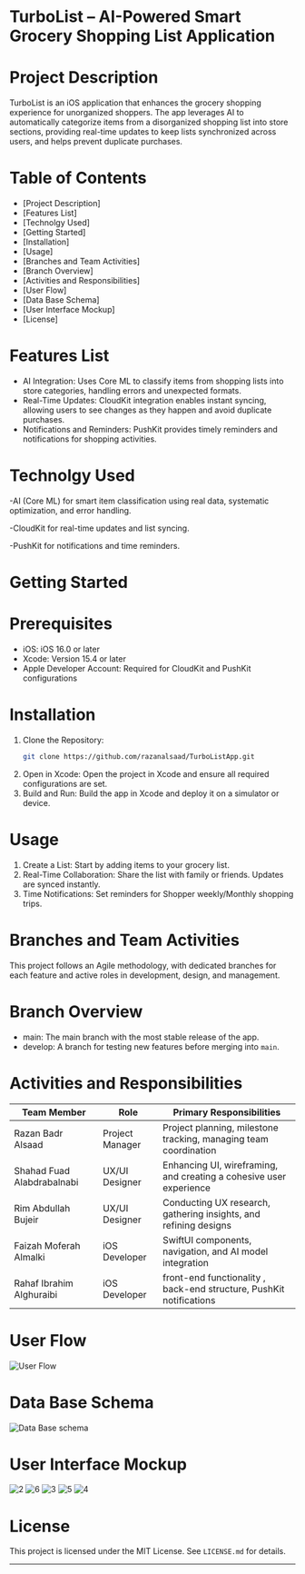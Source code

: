 
# TurboList – AI-Powered Smart Grocery Shopping List Application

# Project Description
TurboList is an iOS application that enhances the grocery shopping experience for unorganized shoppers. The app leverages AI to automatically categorize items from a disorganized shopping list into store sections, providing real-time updates to keep lists synchronized across users, and helps prevent duplicate purchases.

# Table of Contents
- [Project Description]
- [Features List]
- [Technolgy Used]
- [Getting Started]
- [Installation]
- [Usage]
- [Branches and Team Activities]
- [Branch Overview]
- [Activities and Responsibilities]
- [User Flow]
- [Data Base Schema]
- [User Interface Mockup]
- [License]


# Features List 
- AI Integration: Uses Core ML to classify items from shopping lists into store categories, handling errors and unexpected formats.
- Real-Time Updates: CloudKit integration enables instant syncing, allowing users to see changes as they happen and avoid duplicate purchases.
- Notifications and Reminders: PushKit provides timely reminders and notifications for shopping activities.

# Technolgy Used 
-AI (Core ML) for smart item classification using real data, systematic
optimization, and error handling.

-CloudKit for real-time updates and list syncing.

-PushKit for notifications and time reminders.
  
# Getting Started

# Prerequisites
- iOS: iOS 16.0 or later
- Xcode: Version 15.4 or later
- Apple Developer Account: Required for CloudKit and PushKit configurations

# Installation
1. Clone the Repository:
   ```bash
   git clone https://github.com/razanalsaad/TurboListApp.git
   ```
2. Open in Xcode:
   Open the project in Xcode and ensure all required configurations are set.
3. Build and Run:
   Build the app in Xcode and deploy it on a simulator or device.

# Usage
1. Create a List: Start by adding items to your grocery list.
2. Real-Time Collaboration: Share the list with family or friends. Updates are synced instantly.
3. Time Notifications: Set reminders for Shopper weekly/Monthly shopping trips. 

# Branches and Team Activities
This project follows an Agile methodology, with dedicated branches for each feature and active roles in development, design, and management.

# Branch Overview
- main: The main branch with the most stable release of the app.
- develop: A branch for testing new features before merging into `main`.

# Activities and Responsibilities
| Team Member                  | Role                  | Primary Responsibilities                                          |
|------------------------------|-----------------------|-------------------------------------------------------------------|
| Razan Badr Alsaad            | Project Manager       | Project planning, milestone tracking, managing team coordination  |
| Shahad Fuad Alabdrabalnabi   | UX/UI Designer        | Enhancing UI, wireframing, and creating a cohesive user experience|
| Rim Abdullah Bujeir          | UX/UI Designer        | Conducting UX research, gathering insights, and refining designs  |
| Faizah Moferah Almalki       | iOS Developer         | SwiftUI components, navigation, and AI model integration          |
| Rahaf Ibrahim Alghuraibi     | iOS Developer         | front-end functionality , back-end structure, PushKit notifications|


# User Flow 
![User Flow ](https://github.com/user-attachments/assets/f2f642db-7a0f-4567-a97f-901ee38bde41)


# Data Base Schema 
![Data Base schema ](https://github.com/user-attachments/assets/535f5c19-e083-4c06-914d-924d39a9f569)

# User Interface Mockup 
![2](https://github.com/user-attachments/assets/949d1985-51a1-43e7-9f9b-61a15ef37d5e)
![6](https://github.com/user-attachments/assets/081cb5ad-5bed-4edf-98b1-d5feff88c45d)
![3](https://github.com/user-attachments/assets/167ece6a-c5d8-4a7c-a6ab-d5343c8576da)
![5](https://github.com/user-attachments/assets/206b00fc-8599-47ae-9f20-448bf7ee9533)
![4](https://github.com/user-attachments/assets/1073e5a6-2309-46e0-a39f-1b55e5ff119e)



# License
This project is licensed under the MIT License. See `LICENSE.md` for details.

--- 
